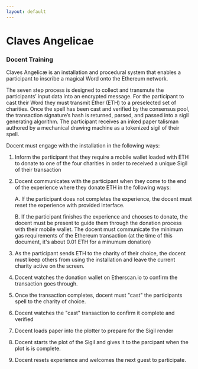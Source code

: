 ```yaml
---
layout: default
---
```


# Claves Angelicae
### Docent Training

Claves Angelicæ is an installation and procedural system that enables a participant to inscribe a magical Word onto the Ethereum network.

The seven step process is designed to collect and transmute the participants’ input data into an encrypted message. For the participant to cast their Word they must transmit Ether (ETH) to a preselected set of charities. Once the spell has been cast and verified by the consensus pool, the transaction signature’s hash is returned, parsed, and passed into a sigil generating algorithm. The participant receives an inked paper talisman authored by a mechanical drawing machine as a tokenized sigil of their spell.

Docent must engage with the installation in the following ways:

1.  Inform the participant that they require a mobile wallet loaded with ETH to donate to one of the four charities in order to received a unique Sigil of their transaction

2.  Docent communicates with the participant when they come to the end of the experience where they donate ETH in the following ways:

    A.   If the participant does not completes the experience, the docent must reset the experience with provided interface. 

    B.   If the participant finishes the experience and chooses to donate, the docent must be present to guide them through the donation process with their mobile wallet. The docent must communicate the minimum gas requirements of the Ethereum transaction (at the time of this document, it's about 0.01 ETH for a minumum donation)

3.  As the participant sends ETH to the charity of their choice, the docent must keep others from using the installation and leave the current charity active on the screen.

4.  Docent watches the donation wallet on Etherscan.io to confirm the transaction goes through.

5.  Once the transaction completes, docent must "cast" the participants spell to the charity of choice.

6.  Docent watches the "cast" transaction to confirm it complete and verified

7.  Docent loads paper into the plotter to prepare for the Sigil render

8.  Docent starts the plot of the Sigil and gives it to the parcipant when  the plot is is complete.

9. Docent resets experience and welcomes the next guest to participate.
